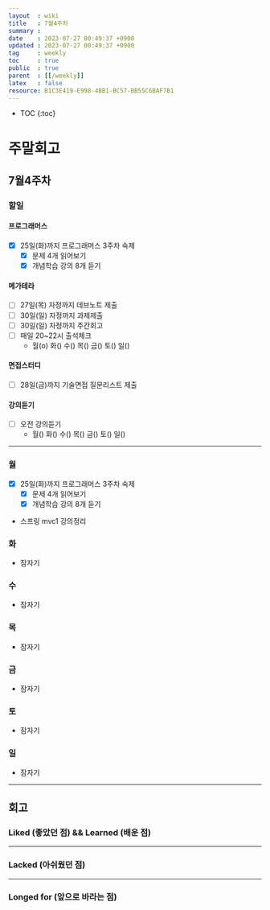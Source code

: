 ```yaml
---
layout  : wiki
title   : 7월4주차
summary : 
date    : 2023-07-27 00:49:37 +0900
updated : 2023-07-27 00:49:37 +0900
tag     : weekly
toc     : true
public  : true
parent  : [[/weekly]]
latex   : false
resource: B1C3E419-E998-4BB1-BC57-BB55C6BAF7B1
---
```

* TOC
{:toc}

# 주말회고

## 7월4주차

### 할일

#### 프로그래머스

- [x] 25일(화)까지 프로그래머스 3주차 숙제
  - [x] 문제 4개 읽어보기
  - [x] 개념학습 강의 8개 듣기

#### 메가테라

- [ ] 27일(목) 자정까지 데브노트 제출
- [ ] 30일(일) 자정까지 과제제출
- [ ] 30일(일) 자정까지 주간회고
- [ ] 매일 20~22시 출석체크
  - 월(o) 화() 수() 목() 금() 토() 일()

#### 면접스터디

- [ ] 28일(금)까지 기술면접 질문리스트 제출

#### 강의듣기

- [ ] 오전 강의듣기
  - 월() 화() 수() 목() 금() 토() 일()

---

### 월

- [x] 25일(화)까지 프로그래머스 3주차 숙제
  - [x] 문제 4개 읽어보기
  - [x] 개념학습 강의 8개 듣기
- 스프링 mvc1 강의정리

### 화

- 잠자기

### 수

- 잠자기

### 목

- 잠자기

### 금

- 잠자기

### 토

- 잠자기

### 일

- 잠자기

---

## 회고

### Liked (좋았던 점) && Learned (배운 점)

---

### Lacked (아쉬웠던 점)

---

### Longed for (앞으로 바라는 점)

